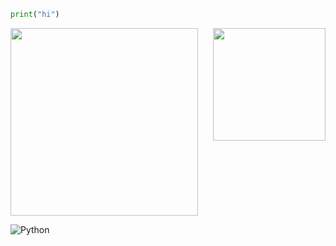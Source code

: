 ```python
print("hi")
```


<img src="https://i.ytimg.com/vi/w_beFY-e9Nw/maxresdefault.jpg" style="height: 300px;" />


<img height="180em" src="https://github-readme-stats.vercel.app/api/top-langs/?username=Scoutsiyo&theme=merko&hide_border=true" style="float: right;" />

![Python](https://img.shields.io/badge/python-3670A0?style=for-the-badge&logo=python&logoColor=ffdd54)
